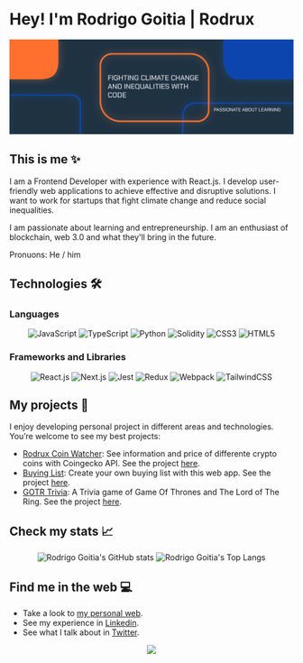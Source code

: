 # Hey! I'm Rodrigo Goitia | Rodrux
<p align="center">
    <img src="Portrait.png" alt="Banner that says fighting climate change and inequalities with code and passionate about learning" />
</p>

## This is me ✨

I am a Frontend Developer with experience with React.js. I develop user-friendly web applications to achieve effective and disruptive solutions. I want to work for startups that fight climate change and reduce social inequalities.

I am passionate about learning and entrepreneurship. I am an enthusiast of blockchain, web 3.0 and what they'll bring in the future.

Pronuons: He / him

## Technologies 🛠️

### Languages

<p align="center">
    <img src="https://img.shields.io/badge/JavaScript-323330?style=for-the-badge&logo=javascript&logoColor=F7DF1E" alt="JavaScript">
    <img src="https://img.shields.io/badge/TypeScript-007ACC?style=for-the-badge&logo=typescript&logoColor=white" alt="TypeScript">
    <img src="https://img.shields.io/badge/Python-FFD43B?style=for-the-badge&logo=python&logoColor=blue" alt="Python">
    <img src="https://img.shields.io/badge/Solidity-e6e6e6?style=for-the-badge&logo=solidity&logoColor=black" alt="Solidity">
    <img src="https://img.shields.io/badge/CSS3-1572B6?style=for-the-badge&logo=css3&logoColor=white" alt="CSS3">
    <img src="https://img.shields.io/badge/HTML5-E34F26?style=for-the-badge&logo=html5&logoColor=white" alt="HTML5">
</p>

### Frameworks and Libraries

<p align="center">
    <img src="https://img.shields.io/badge/React-20232A?style=for-the-badge&logo=react&logoColor=61DAFB" alt="React.js">
    <img src="https://img.shields.io/badge/next.js-000000?style=for-the-badge&logo=nextdotjs&logoColor=white" alt="Next.js">
    <img src="https://img.shields.io/badge/Jest-C21325?style=for-the-badge&logo=jest&logoColor=white" alt="Jest">
    <img src="https://img.shields.io/badge/Redux-593D88?style=for-the-badge&logo=redux&logoColor=white" alt="Redux">
    <img src="https://img.shields.io/badge/Webpack-8DD6F9?style=for-the-badge&logo=Webpack&logoColor=white" alt="Webpack">
    <img src="https://img.shields.io/badge/Tailwind_CSS-38B2AC?style=for-the-badge&logo=tailwind-css&logoColor=white" alt="TailwindCSS">
</p>

## My projects 🚀

I enjoy developing personal project in different areas and technologies. You’re welcome to see my best projects:

- <a href="https://github.com/rodruxdev/rodrux-coin-watcher">Rodrux Coin Watcher</a>: See information and price of differente crypto coins with Coingecko API. See the project <a href="http://rodrux-coin-watcher.vercel.app/">here</a>.
- <a href="https://github.com/rodruxdev/buying-list">Buying List</a>: Create your own buying list with this web app. See the project <a href="https://rodruxdev.github.io/buying-list/">here</a>.
- <a href="https://github.com/rodruxdev/trivia-GOTR">GOTR Trivia</a>: A Trivia game of Game Of Thrones and The Lord of The Ring. See the project <a href="https://rodruxdev.github.io/trivia-GOTR/">here</a>.

## Check my stats 📈

<p align="center">
    <img src="https://github-readme-stats.vercel.app/api?username=rodruxdev&theme=algolia&show_icons=true" alt="Rodrigo Goitia's GitHub stats">
    <img src="https://github-readme-stats.vercel.app/api/top-langs/?username=rodruxdev&layout=compact&theme=algolia" alt="Rodrigo Goitia's Top Langs">
</p>

## Find me in the web 💻

- Take a look to <a href="https://www.rodrux.com">my personal web</a>.
- See my experience in <a href="https://www.linkedin.com/in/rodrigo-goitia/">Linkedin</a>.
- See what I talk about in <a href="https://twitter.com/rodruxdev">Twitter</a>.

<p align="center">
  <img src="https://visitor-badge.laobi.icu/badge?page_id=rodruxdev.rodruxdev" />
</p>